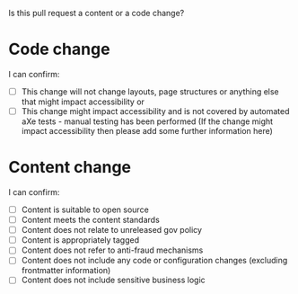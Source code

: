 Is this pull request a content or a code change?

# Code change
I can confirm:
- [ ] This change will not change layouts, page structures or anything else that might impact accessibility
or
- [ ] This change might impact accessibility and is not covered by automated aXe tests - manual testing has been performed
(If the change might impact accessibility then please add some further information here)

# Content change 
I can confirm:
- [ ] Content is suitable to open source
- [ ] Content meets the content standards
- [ ] Content does not relate to unreleased gov policy
- [ ] Content is appropriately tagged
- [ ] Content does not refer to anti-fraud mechanisms
- [ ] Content does not include any code or configuration changes (excluding frontmatter information)
- [ ] Content does not include sensitive business logic
